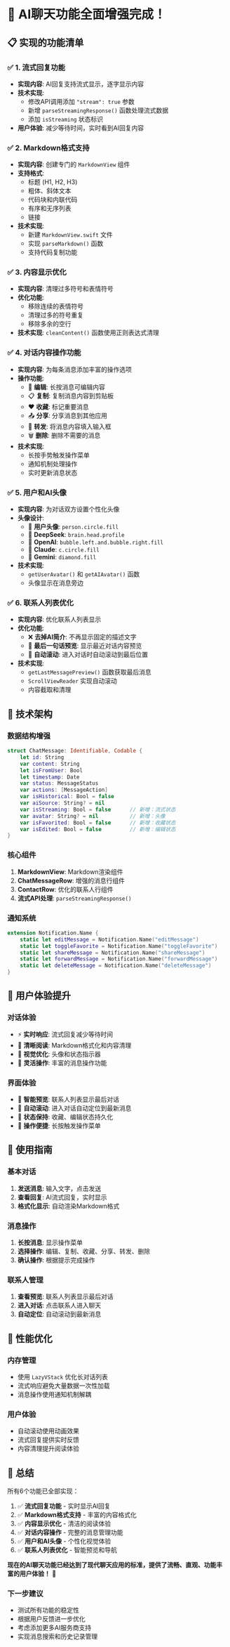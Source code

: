 # 🎉 AI聊天功能全面增强完成！

## 📋 实现的功能清单

### ✅ 1. 流式回复功能
- **实现内容**: AI回复支持流式显示，逐字显示内容
- **技术实现**: 
  - 修改API调用添加 `"stream": true` 参数
  - 新增 `parseStreamingResponse()` 函数处理流式数据
  - 添加 `isStreaming` 状态标识
- **用户体验**: 减少等待时间，实时看到AI回复内容

### ✅ 2. Markdown格式支持
- **实现内容**: 创建专门的 `MarkdownView` 组件
- **支持格式**:
  - 标题 (H1, H2, H3)
  - 粗体、斜体文本
  - 代码块和内联代码
  - 有序和无序列表
  - 链接
- **技术实现**: 
  - 新建 `MarkdownView.swift` 文件
  - 实现 `parseMarkdown()` 函数
  - 支持代码复制功能

### ✅ 3. 内容显示优化
- **实现内容**: 清理过多符号和表情符号
- **优化功能**:
  - 移除连续的表情符号
  - 清理过多的符号重复
  - 移除多余的空行
- **技术实现**: `cleanContent()` 函数使用正则表达式清理

### ✅ 4. 对话内容操作功能
- **实现内容**: 为每条消息添加丰富的操作选项
- **操作功能**:
  - 📝 **编辑**: 长按消息可编辑内容
  - 📋 **复制**: 复制消息内容到剪贴板
  - ❤️ **收藏**: 标记重要消息
  - 📤 **分享**: 分享消息到其他应用
  - 🔄 **转发**: 将消息内容填入输入框
  - 🗑️ **删除**: 删除不需要的消息
- **技术实现**: 
  - 长按手势触发操作菜单
  - 通知机制处理操作
  - 实时更新消息状态

### ✅ 5. 用户和AI头像
- **实现内容**: 为对话双方设置个性化头像
- **头像设计**:
  - 👤 **用户头像**: `person.circle.fill`
  - 🧠 **DeepSeek**: `brain.head.profile`
  - 💬 **OpenAI**: `bubble.left.and.bubble.right.fill`
  - 🔵 **Claude**: `c.circle.fill`
  - 💎 **Gemini**: `diamond.fill`
- **技术实现**: 
  - `getUserAvatar()` 和 `getAIAvatar()` 函数
  - 头像显示在消息旁边

### ✅ 6. 联系人列表优化
- **实现内容**: 优化联系人列表显示
- **优化功能**:
  - ❌ **去掉AI简介**: 不再显示固定的描述文字
  - 💬 **最后一句话预览**: 显示最近对话内容预览
  - 📜 **自动滚动**: 进入对话时自动滚动到最后位置
- **技术实现**: 
  - `getLastMessagePreview()` 函数获取最后消息
  - `ScrollViewReader` 实现自动滚动
  - 内容截取和清理

## 🔧 技术架构

### 数据结构增强
```swift
struct ChatMessage: Identifiable, Codable {
    let id: String
    var content: String
    let isFromUser: Bool
    let timestamp: Date
    var status: MessageStatus
    var actions: [MessageAction]
    var isHistorical: Bool = false
    var aiSource: String? = nil
    var isStreaming: Bool = false      // 新增：流式状态
    var avatar: String? = nil          // 新增：头像
    var isFavorited: Bool = false      // 新增：收藏状态
    var isEdited: Bool = false         // 新增：编辑状态
}
```

### 核心组件
1. **MarkdownView**: Markdown渲染组件
2. **ChatMessageRow**: 增强的消息行组件
3. **ContactRow**: 优化的联系人行组件
4. **流式API处理**: `parseStreamingResponse()`

### 通知系统
```swift
extension Notification.Name {
    static let editMessage = Notification.Name("editMessage")
    static let toggleFavorite = Notification.Name("toggleFavorite")
    static let shareMessage = Notification.Name("shareMessage")
    static let forwardMessage = Notification.Name("forwardMessage")
    static let deleteMessage = Notification.Name("deleteMessage")
}
```

## 🎯 用户体验提升

### 对话体验
- ⚡ **实时响应**: 流式回复减少等待时间
- 📖 **清晰阅读**: Markdown格式化和内容清理
- 🎨 **视觉优化**: 头像和状态指示器
- 🔧 **灵活操作**: 丰富的消息操作功能

### 界面体验
- 📱 **智能预览**: 联系人列表显示最后对话
- 🔄 **自动滚动**: 进入对话自动定位到最新消息
- 💾 **状态保持**: 收藏、编辑状态持久化
- 🎯 **操作便捷**: 长按触发操作菜单

## 📱 使用指南

### 基本对话
1. **发送消息**: 输入文字，点击发送
2. **查看回复**: AI流式回复，实时显示
3. **格式化显示**: 自动渲染Markdown格式

### 消息操作
1. **长按消息**: 显示操作菜单
2. **选择操作**: 编辑、复制、收藏、分享、转发、删除
3. **确认操作**: 根据提示完成操作

### 联系人管理
1. **查看预览**: 联系人列表显示最后对话
2. **进入对话**: 点击联系人进入聊天
3. **自动定位**: 自动滚动到最新消息

## 🚀 性能优化

### 内存管理
- 使用 `LazyVStack` 优化长对话列表
- 流式响应避免大量数据一次性加载
- 消息操作使用通知机制解耦

### 用户体验
- 自动滚动使用动画效果
- 流式回复提供实时反馈
- 内容清理提升阅读体验

## 🎉 总结

所有6个功能已全部实现：

1. ✅ **流式回复功能** - 实时显示AI回复
2. ✅ **Markdown格式支持** - 丰富的内容格式化
3. ✅ **内容显示优化** - 清洁的阅读体验
4. ✅ **对话内容操作** - 完整的消息管理功能
5. ✅ **用户和AI头像** - 个性化视觉体验
6. ✅ **联系人列表优化** - 智能预览和导航

**现在的AI聊天功能已经达到了现代聊天应用的标准，提供了流畅、直观、功能丰富的用户体验！** 🎊

### 下一步建议
- 测试所有功能的稳定性
- 根据用户反馈进一步优化
- 考虑添加更多AI服务商支持
- 实现消息搜索和历史记录管理

